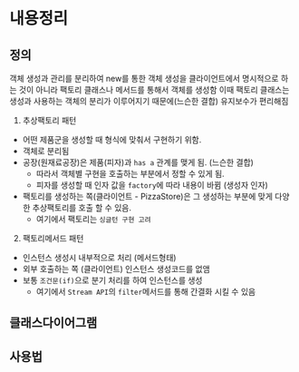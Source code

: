 # 내용정리

## 정의
객체 생성과 관리를 분리하여 new를 통한 객체 생성을 클라이언트에서 명시적으로 하는 것이 아니라
팩토리 클래스나 메서드를 통해서 객체를 생성함
이때 팩토리 클래스는 생성과 사용하는 객체의 분리가 이루어지기 때문에(느슨한 결합) 유지보수가 편리해짐

1. 추상팩토리 패턴
 - 어떤 제품군을 생성할 때 형식에 맞춰서 구현하기 위함. 
 - 객체로 분리됨
 - 공장(원재료공장)은 제품(피자)과 `has a` 관계를 맺게 됨. (느슨한 결합)
    - 따라서 객체별 구현을 호출하는 부분에서 정할 수 있게 됨.
    - 피자를 생성할 때 인자 값을 `factory`에 따라 내용이 바뀜 (생성자 인자)
 - 팩토리를 생성하는 쪽(클라이언트 - PizzaStore)은 그 생성하는 부분에 맞게 다양한 추상팩토리를 호출 할 수 있음.
    - 여기에서 팩토리는 `싱글턴 구현 고려`
   
 
2. 팩토리메서드 패턴
 - 인스턴스 생성시 내부적으로 처리 (메서드형태)
 - 외부 호출하는 쪽 (클라이언트) 인스턴스 생성코드를 없앰
 - 보통 `조건문(if)`으로 분기 처리를 하여 인스턴스를 생성
    - 여기에서 `Stream API`의 `filter`메서드를 통해 간결화 시킬 수 있음
 

## 클래스다이어그램



## 사용법


